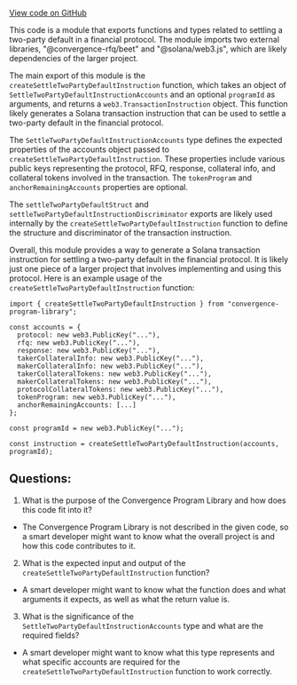 [View code on GitHub](https://github.com/convergence-rfq/convergence-program-library/rfq/js/generated/instructions/settleTwoPartyDefault.d.ts)

This code is a module that exports functions and types related to settling a two-party default in a financial protocol. The module imports two external libraries, "@convergence-rfq/beet" and "@solana/web3.js", which are likely dependencies of the larger project.

The main export of this module is the `createSettleTwoPartyDefaultInstruction` function, which takes an object of `SettleTwoPartyDefaultInstructionAccounts` and an optional `programId` as arguments, and returns a `web3.TransactionInstruction` object. This function likely generates a Solana transaction instruction that can be used to settle a two-party default in the financial protocol.

The `SettleTwoPartyDefaultInstructionAccounts` type defines the expected properties of the accounts object passed to `createSettleTwoPartyDefaultInstruction`. These properties include various public keys representing the protocol, RFQ, response, collateral info, and collateral tokens involved in the transaction. The `tokenProgram` and `anchorRemainingAccounts` properties are optional.

The `settleTwoPartyDefaultStruct` and `settleTwoPartyDefaultInstructionDiscriminator` exports are likely used internally by the `createSettleTwoPartyDefaultInstruction` function to define the structure and discriminator of the transaction instruction.

Overall, this module provides a way to generate a Solana transaction instruction for settling a two-party default in the financial protocol. It is likely just one piece of a larger project that involves implementing and using this protocol. Here is an example usage of the `createSettleTwoPartyDefaultInstruction` function:

```
import { createSettleTwoPartyDefaultInstruction } from "convergence-program-library";

const accounts = {
  protocol: new web3.PublicKey("..."),
  rfq: new web3.PublicKey("..."),
  response: new web3.PublicKey("..."),
  takerCollateralInfo: new web3.PublicKey("..."),
  makerCollateralInfo: new web3.PublicKey("..."),
  takerCollateralTokens: new web3.PublicKey("..."),
  makerCollateralTokens: new web3.PublicKey("..."),
  protocolCollateralTokens: new web3.PublicKey("..."),
  tokenProgram: new web3.PublicKey("..."),
  anchorRemainingAccounts: [...]
};

const programId = new web3.PublicKey("...");

const instruction = createSettleTwoPartyDefaultInstruction(accounts, programId);
```
## Questions: 
 1. What is the purpose of the Convergence Program Library and how does this code fit into it?
- The Convergence Program Library is not described in the given code, so a smart developer might want to know what the overall project is and how this code contributes to it.

2. What is the expected input and output of the `createSettleTwoPartyDefaultInstruction` function?
- A smart developer might want to know what the function does and what arguments it expects, as well as what the return value is.

3. What is the significance of the `SettleTwoPartyDefaultInstructionAccounts` type and what are the required fields?
- A smart developer might want to know what this type represents and what specific accounts are required for the `createSettleTwoPartyDefaultInstruction` function to work correctly.